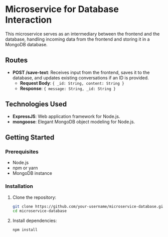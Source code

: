# Microservice for Database Interaction

This microservice serves as an intermediary between the frontend and the database, handling incoming data from the frontend and storing it in a MongoDB database.

## Routes

- **POST /save-text**: Receives input from the frontend, saves it to the database, and updates existing conversations if an ID is provided.
  - **Request Body**: `{ _id: String, content: String }`
  - **Response**: `{ message: String, _id: String }`


## Technologies Used

- **ExpressJS**: Web application framework for Node.js.
- **mongoose**: Elegant MongoDB object modeling for Node.js.

## Getting Started

### Prerequisites

- Node.js
- npm or yarn
- MongoDB instance

### Installation

1. Clone the repository:

   ```bash
   git clone https://github.com/your-username/microservice-database.git
   cd microservice-database
   ```

2. Install dependencies:

    ```bash
    npm install
    ```
